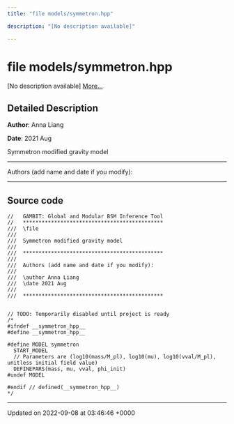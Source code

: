 ```yaml
---
title: "file models/symmetron.hpp"

description: "[No description available]"

---
```


# file models/symmetron.hpp

[No description available] [More...](#detailed-description)

## Detailed Description


**Author**: Anna Liang 

**Date**: 2021 Aug

Symmetron modified gravity model



------------------

Authors (add name and date if you modify):



------------------




## Source code

```
//   GAMBIT: Global and Modular BSM Inference Tool
//   *********************************************
///  \file
///
///  Symmetron modified gravity model
///
///  *********************************************
///
///  Authors (add name and date if you modify):
///
///  \author Anna Liang
///  \date 2021 Aug
///
///  *********************************************


// TODO: Temporarily disabled until project is ready
/*
#ifndef __symmetron_hpp__
#define __symmetron_hpp__

#define MODEL symmetron
  START_MODEL
  // Parameters are (log10(mass/M_pl), log10(mu), log10(vval/M_pl), unitless initial field value)
  DEFINEPARS(mass, mu, vval, phi_init)
#undef MODEL

#endif // defined(__symmetron_hpp__)
*/
```


-------------------------------

Updated on 2022-09-08 at 03:46:46 +0000
